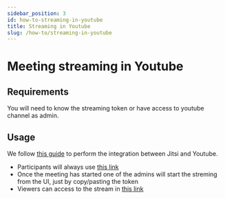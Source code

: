 ```yaml
---
sidebar_position: 3
id: how-to-streaming-in-youtube
title: Streaming in Youtube
slug: /how-to/streaming-in-youtube
---
```


# Meeting streaming in Youtube

## Requirements

You will need to know the streaming token or have access to youtube channel as admin.

## Usage

We follow [this guide](https://jitsi.org/blog/live-streaming-with-jitsi-and-youtube/) to perform the integration between Jitsi and Youtube.

- Participants will always use [this link](https://meet.jit.si/onebeyond-opensource)
- Once the meeting has started one of the admins will start the streming from the UI, just by copy/pasting the token
- Viewers can access to the stream in [this link](https://www.youtube.com/@onebeyondopensource/live)

